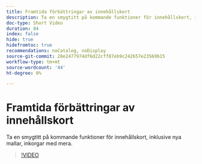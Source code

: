 ```yaml
---
title: Framtida förbättringar av innehållskort
description: Ta en smygtitt på kommande funktioner för innehållskort, inklusive nya mallar, inkorgar med mera.
doc-type: Short Video
duration: 84
index: false
hide: true
hidefromtoc: true
recommendations: noCatalog, noDisplay
source-git-commit: 28e2477974df6d22cff87eb9c242657e23569b15
workflow-type: tm+mt
source-wordcount: '44'
ht-degree: 0%

---
```



# Framtida förbättringar av innehållskort

Ta en smygtitt på kommande funktioner för innehållskort, inklusive nya mallar, inkorgar med mera.

<!-- 62_S603_3442534_83_future-enhancements-for-content-cards -->
>[!VIDEO](https://video.tv.adobe.com/v/3460324/?learn=on&enablevpops=true&captions=swe)
